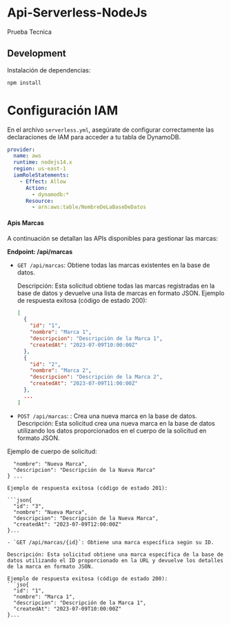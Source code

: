# Api-Serverless-NodeJs

Prueba Tecnica


## Development

Instalación de dependencias:

```bash
npm install
```

# Configuración IAM

En el archivo `serverless.yml`, asegúrate de configurar correctamente las declaraciones de IAM para acceder a tu tabla de DynamoDB. 

```yaml
provider:
  name: aws
  runtime: nodejs14.x
  region: us-east-1
  iamRoleStatements:
    - Effect: Allow
      Action: 
        - dynamodb:*
      Resource: 
        - arn:aws:table/NombreDeLaBaseDeDatos
```
#### Apis Marcas

A continuación se detallan las APIs disponibles para gestionar las marcas:

**Endpoint: /api/marcas**

- `GET /api/marcas`: Obtiene todas las marcas existentes en la base de datos.

  Descripción: Esta solicitud obtiene todas las marcas registradas en la base de datos y devuelve una lista de marcas en formato JSON.
  Ejemplo de respuesta exitosa (código de estado 200):
  ```json
  [
    {
      "id": "1",
      "nombre": "Marca 1",
      "descripcion": "Descripción de la Marca 1",
      "createdAt": "2023-07-09T10:00:00Z"
    },
    {
      "id": "2",
      "nombre": "Marca 2",
      "descripcion": "Descripción de la Marca 2",
      "createdAt": "2023-07-09T11:00:00Z"
    },
    ...
  ]


- `POST /api/marcas`: : Crea una nueva marca en la base de datos.
Descripción: Esta solicitud crea una nueva marca en la base de datos utilizando los datos proporcionados en el cuerpo de la solicitud en formato JSON.

Ejemplo de cuerpo de solicitud:

```json{
  "nombre": "Nueva Marca",
  "descripcion": "Descripción de la Nueva Marca"
} ...

Ejemplo de respuesta exitosa (código de estado 201):

```json{
  "id": "3",
  "nombre": "Nueva Marca",
  "descripcion": "Descripción de la Nueva Marca",
  "createdAt": "2023-07-09T12:00:00Z"
}...

- `GET /api/marcas/{id}`: Obtiene una marca específica según su ID.

Descripción: Esta solicitud obtiene una marca específica de la base de datos utilizando el ID proporcionado en la URL y devuelve los detalles de la marca en formato JSON.

Ejemplo de respuesta exitosa (código de estado 200):
```jso{
  "id": "1",
  "nombre": "Marca 1",
  "descripcion": "Descripción de la Marca 1",
  "createdAt": "2023-07-09T10:00:00Z"
}...



